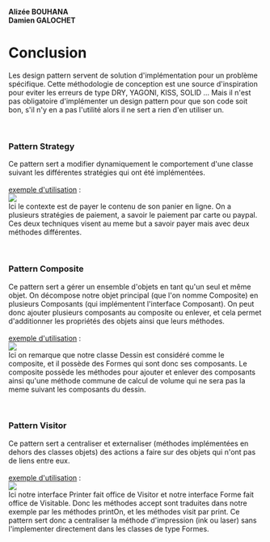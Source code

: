**Alizée BOUHANA**<br/>
**Damien GALOCHET**

<h1>Conclusion</h1>
<p>
Les design pattern servent de solution d'implémentation pour un problème spécifique. 
Cette méthodologie de conception est une source d'inspiration pour eviter les erreurs de type DRY, 
YAGONI, KISS, SOLID ...
Mais il n'est pas obligatoire d'implémenter un design pattern pour que son code soit bon, 
s'il n'y en a pas l'utilité alors il ne sert a rien d'en utiliser un.
</p>
<br/>
<h3>Pattern Strategy</h3>
<p>
Ce pattern sert a modifier dynamiquement le comportement d'une classe suivant les différentes stratégies qui ont 
été implémentées. 
<br/><br/><u>exemple d'utilisation</u> :<br/>
<img src="https://github.com/PolytechLyon/isi3-patterns-isi3-patterns_bouhana_galochet/blob/master/Patterns/Rapport/exempleStrategy.png"/>
<br/>
Ici le contexte est de payer le contenu de son panier en ligne. On a plusieurs 
stratégies de paiement, a savoir le paiement par carte ou paypal. Ces deux techniques visent au meme but a savoir payer 
mais avec deux méthodes différentes.
</p><br/>
<h3>Pattern Composite</h3>
<p>
Ce pattern sert a gérer un ensemble d'objets en tant qu'un seul et même objet. On décompose notre objet principal (que 
l'on nomme Composite) en plusieurs Composants (qui implémentent l'interface Composant). On peut donc ajouter plusieurs 
composants au composite ou enlever, et cela permet d'additionner les propriétés des objets ainsi que leurs méthodes.
<br/><br/><u>exemple d'utilisation</u> :<br/>
<img src="https://github.com/PolytechLyon/isi3-patterns-isi3-patterns_bouhana_galochet/blob/master/Patterns/Rapport/exempleComposite.png"/>
<br/>
Ici on remarque que notre classe Dessin est considéré comme le composite, et il 
possède des Formes qui sont donc ses composants. Le composite possède les méthodes pour ajouter et enlever des composants 
ainsi qu'une méthode commune de calcul de volume qui ne sera pas la meme suivant les composants du dessin.
</p><br/>
<h3>Pattern Visitor</h3>
<p>
Ce pattern sert a centraliser et externaliser (méthodes implémentées en dehors des classes objets) des actions a faire 
sur des objets qui n'ont pas de liens entre eux.
<br/><br/><u>exemple d'utilisation</u> :<br/>
<img src="https://github.com/PolytechLyon/isi3-patterns-isi3-patterns_bouhana_galochet/blob/master/Patterns/Rapport/exempleVisitor.png"/>
<br/>
Ici notre interface Printer fait office de Visitor et notre interface Forme fait office de Visitable. Donc les méthodes 
accept sont traduites dans notre exemple par les méthodes printOn, et les méthodes visit par print. Ce pattern sert donc 
a centraliser la méthode d'impression (ink ou laser) sans l'implementer directement dans les classes de type Formes.
</p>
